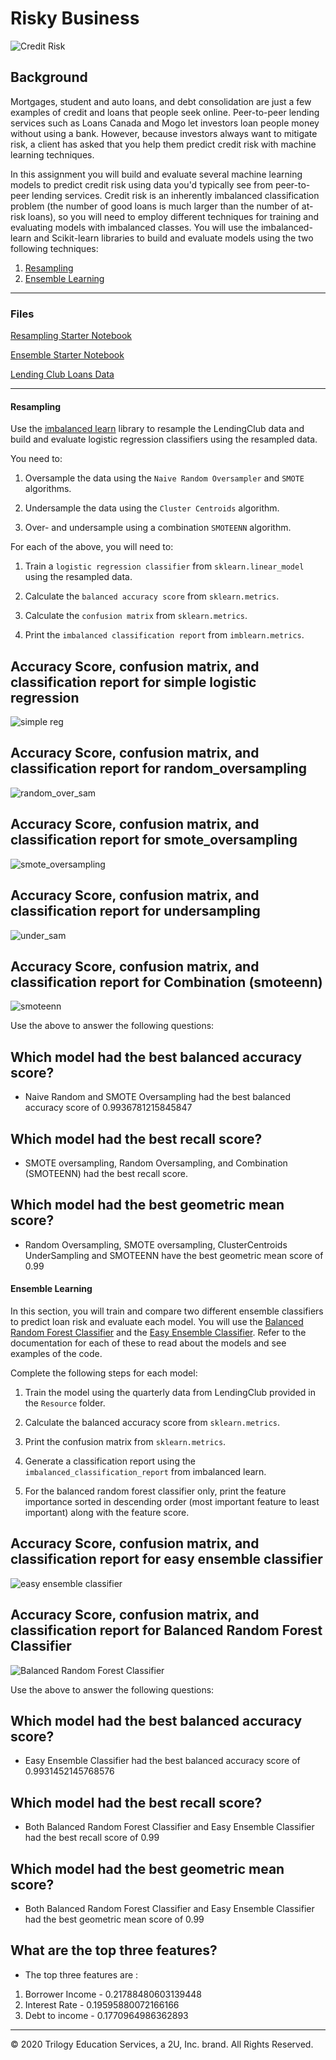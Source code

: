 # Risky Business

![Credit Risk](Images/credit-risk.jpg)

## Background

Mortgages, student and auto loans, and debt consolidation are just a few examples of credit and loans that people seek online. Peer-to-peer lending services such as Loans Canada and Mogo let investors loan people money without using a bank. However, because investors always want to mitigate risk, a client has asked that you help them predict credit risk with machine learning techniques.

In this assignment you will build and evaluate several machine learning models to predict credit risk using data you'd typically see from peer-to-peer lending services. Credit risk is an inherently imbalanced classification problem (the number of good loans is much larger than the number of at-risk loans), so you will need to employ different techniques for training and evaluating models with imbalanced classes. You will use the imbalanced-learn and Scikit-learn libraries to build and evaluate models using the two following techniques:

1. [Resampling](#Resampling)
2. [Ensemble Learning](#Ensemble-Learning)

- - -

### Files

[Resampling Starter Notebook](Starter_Code/credit_risk_resampling.ipynb)

[Ensemble Starter Notebook](Starter_Code/credit_risk_ensemble.ipynb)

[Lending Club Loans Data](Instructions/Resources/LoanStats_2019Q1.csv.zip)

- - -

#### Resampling

Use the [imbalanced learn](https://imbalanced-learn.readthedocs.io) library to resample the LendingClub data and build and evaluate logistic regression classifiers using the resampled data.

You need to:

1. Oversample the data using the `Naive Random Oversampler` and `SMOTE` algorithms.

2. Undersample the data using the `Cluster Centroids` algorithm.

3. Over- and undersample using a combination `SMOTEENN` algorithm.


For each of the above, you will need to:

1. Train a `logistic regression classifier` from `sklearn.linear_model` using the resampled data.

2. Calculate the `balanced accuracy score` from `sklearn.metrics`.

3. Calculate the `confusion matrix` from `sklearn.metrics`.

4. Print the `imbalanced classification report` from `imblearn.metrics`.

## Accuracy Score, confusion matrix, and classification report for simple logistic regression
![simple reg](Images/simple_reg.JPG)

## Accuracy Score, confusion matrix, and classification report for random_oversampling
![random_over_sam](Images/random_over_sam.JPG)

## Accuracy Score, confusion matrix, and classification report for smote_oversampling
![smote_oversampling](Images/smote_over_sam.JPG)

## Accuracy Score, confusion matrix, and classification report for undersampling
![under_sam](Images/under_sam.JPG)

## Accuracy Score, confusion matrix, and classification report for Combination (smoteenn)
![smoteenn](Images/smoteenn.JPG)

Use the above to answer the following questions:

## Which model had the best balanced accuracy score?
* Naive Random and SMOTE Oversampling had the best balanced accuracy score of  0.9936781215845847

## Which model had the best recall score?
* SMOTE oversampling, Random Oversampling, and Combination (SMOTEENN) had the best recall score.

## Which model had the best geometric mean score?
* Random Oversampling, SMOTE oversampling, ClusterCentroids UnderSampling and SMOTEENN have the best geometric mean score of 0.99

#### Ensemble Learning

In this section, you will train and compare two different ensemble classifiers to predict loan risk and evaluate each model. You will use the [Balanced Random Forest Classifier](https://imbalanced-learn.readthedocs.io/en/stable/generated/imblearn.ensemble.BalancedRandomForestClassifier.html#imblearn-ensemble-balancedrandomforestclassifier) and the [Easy Ensemble Classifier](https://imbalanced-learn.readthedocs.io/en/stable/generated/imblearn.ensemble.EasyEnsembleClassifier.html#imblearn-ensemble-easyensembleclassifier). Refer to the documentation for each of these to read about the models and see examples of the code.

Complete the following steps for each model:

1. Train the model using the quarterly data from LendingClub provided in the `Resource` folder.

2. Calculate the balanced accuracy score from `sklearn.metrics`.

3. Print the confusion matrix from `sklearn.metrics`.

4. Generate a classification report using the `imbalanced_classification_report` from imbalanced learn.

5. For the balanced random forest classifier only, print the feature importance sorted in descending order (most important feature to least important) along with the feature score.

## Accuracy Score, confusion matrix, and classification report for easy ensemble classifier
![easy ensemble classifier](Images/easy_ensemble.JPG)

## Accuracy Score, confusion matrix, and classification report for Balanced Random Forest Classifier
![Balanced Random Forest Classifier](Images/balanced_random_forest.JPG)

Use the above to answer the following questions:

## Which model had the best balanced accuracy score?
* Easy Ensemble Classifier had the best balanced accuracy score of 0.9931452145768576

## Which model had the best recall score?
* Both Balanced Random Forest Classifier and Easy Ensemble Classifier had the best recall score of 0.99

## Which model had the best geometric mean score?
* Both Balanced Random Forest Classifier and Easy Ensemble Classifier had the best geometric mean score of 0.99

## What are the top three features?
* The top three features are :
1) Borrower Income - 0.21788480603139448
2) Interest Rate - 0.19595880072166166
3) Debt to income - 0.1770964986362893


- - -

© 2020 Trilogy Education Services, a 2U, Inc. brand. All Rights Reserved.
